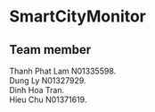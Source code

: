 # SmartCityMonitor
## Team member 
Thanh Phat Lam N01335598. <br />
Dung Ly N01327929. <br />
Dinh Hoa Tran. <br />
Hieu Chu N01371619. <br />

